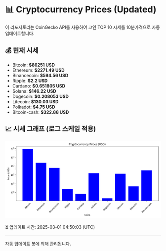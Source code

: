 
# 📊 Cryptocurrency Prices (Updated)

이 리포지토리는 CoinGecko API를 사용하여 코인 TOP 10 시세를 10분가격으로 자동 업데이트합니다.

## 💰 현재 시세
- Bitcoin: **$86251 USD**
- Ethereum: **$2271.49 USD**
- Binancecoin: **$594.56 USD**
- Ripple: **$2.2 USD**
- Cardano: **$0.651805 USD**
- Solana: **$146.22 USD**
- Dogecoin: **$0.208053 USD**
- Litecoin: **$130.03 USD**
- Polkadot: **$4.75 USD**
- Bitcoin-cash: **$322.88 USD**

## 📈 시세 그래프 (로그 스케일 적용)
![Crypto Prices](crypto_prices.png)

⏳ 업데이트 시간: 2025-03-01 04:50:03 (UTC)

---
자동 업데이트 봇에 의해 관리됩니다.
